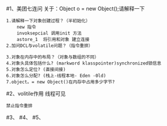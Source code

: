 #1、美团七连问
    关于：Object o = new Object();请解释一下
    
    1.请解释一下对象创建过程？（半初始化）
        new 指令
        invoksepcial 调用init 方法
        astore_1  将引用和对象 建立连接
    2.加问DCL与volatile问题？（指令重排）
        
    3.对象在内存中的布局？（对象与数组的不同）
    4.对象头具体包括什么? (markword klasspointer)synchronized锁信息
    5.对象怎么定位? (直接间接)
    6.对象怎么分配? (栈上-线程本地- Eden -0ld)
    7.object。= new Object()在内存中占用多少字节?
    


    
#2、volitile作用
    线程可见
        
    禁止指令重排
#3、
#4、
#5、